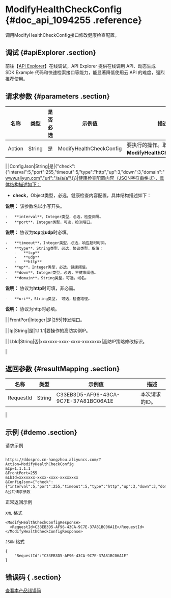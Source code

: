 # ModifyHealthCheckConfig {#doc_api_1094255 .reference}

调用ModifyHealthCheckConfig接口修改健康检查配置。

## 调试 {#apiExplorer .section}

前往【[API Explorer](https://api.aliyun.com/#product=DDoSPro&api=ModifyHealthCheckConfig)】在线调试，API Explorer 提供在线调用 API、动态生成 SDK Example 代码和快速检索接口等能力，能显著降低使用云 API 的难度，强烈推荐使用。

## 请求参数 {#parameters .section}

|名称|类型|是否必选|示例值|描述|
|--|--|----|---|--|
|Action|String|是|ModifyHealthCheckConfig|要执行的操作。取值：**ModifyHealthCheckConfig**。

 |
|ConfigJson|String|是|\{"check":\{"interval":5,"port":255,"timeout":5,"type":"http","up":3,"down":3,"domain":"www.aliyun.com","uri":"/a/a/a"\}\}|健康检查配置内容（JSON字符串格式），具体结构描述如下：

 -   **check**，Object类型，必选，健康检查内容配置，具体结构描述如下：

**说明：** 该参数名以小写开头。

    -   **interval**，Integer类型，必选，检查间隔。
    -   **port**，Integer类型，可选，检测端口。

**说明：** 协议为**tcp**或**udp**时必填。

    -   **timeout**，Integer类型，必选，响应超时时间。
    -   **type**，String类型，必选，协议类型，取值：
        -   **tcp**
        -   **udp**
        -   **http**
    -   **up**，Integer类型，必选，健康阈值。
    -   **down**，Integer类型，必选，不健康阈值。
    -   **domain**，String类型，可选，域名。

**说明：** 协议为**http**时可填，非必需。

    -   **uri**，String类型， 可选，检查路径。

**说明：** 协议为http时必填。


 |
|FrontPort|Integer|是|255|转发端口。

 |
|Ip|String|是|1.1.1.1|要操作的高防实例IP。

 |
|LbId|String|否|xxxxxxx-xxxx-xxxx-xxxxxxxx|高防IP策略修改标识。

 |

## 返回参数 {#resultMapping .section}

|名称|类型|示例值|描述|
|--|--|---|--|
|RequestId|String|C33EB3D5-AF96-43CA-9C7E-37A81BC06A1E|本次请求的ID。

 |

## 示例 {#demo .section}

请求示例

``` {#request_demo}

https://ddospro.cn-hangzhou.aliyuncs.com/?Action=ModifyHealthCheckConfig
&Ip=1.1.1.1
&FrontPort=255
&LbId=xxxxxxx-xxxx-xxxx-xxxxxxxx
&ConfigJson={"check":{"interval":5,"port":255,"timeout":5,"type":"http","up":3,"down":3,"domain":"www.aliyun.com","uri":"/a/a/a"}}
&公共请求参数

```

正常返回示例

`XML` 格式

``` {#xml_return_success_demo}
<ModifyHealthCheckConfigResponse>
  <RequestId>C33EB3D5-AF96-43CA-9C7E-37A81BC06A1E</RequestId>
</ModifyHealthCheckConfigResponse>

```

`JSON` 格式

``` {#json_return_success_demo}
{
	"RequestId":"C33EB3D5-AF96-43CA-9C7E-37A81BC06A1E"
}
```

## 错误码 { .section}

[查看本产品错误码](https://error-center.aliyun.com/status/product/DDoSPro)

